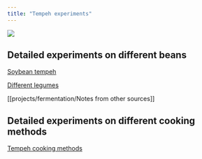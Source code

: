```yaml
---
title: "Tempeh experiments"
---
```


![](projects/attachments/Pasted%20image%2020230106110149.png)


## Detailed experiments on different beans

[Soybean tempeh](projects/fermentation/Soybean%20tempeh.md)

[Different legumes](projects/fermentation/Different%20legumes.md)

[[projects/fermentation/Notes from other sources]]


## Detailed experiments on different cooking methods

[Tempeh cooking methods](projects/fermentation/Tempeh%20cooking%20methods.md)


